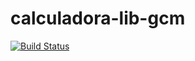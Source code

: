 calculadora-lib-gcm
===================

[![Build Status](https://travis-ci.org/hivanamcd/lib-calculadora.png)](https://travis-ci.org/hivanamcd/lib-calculadora)

